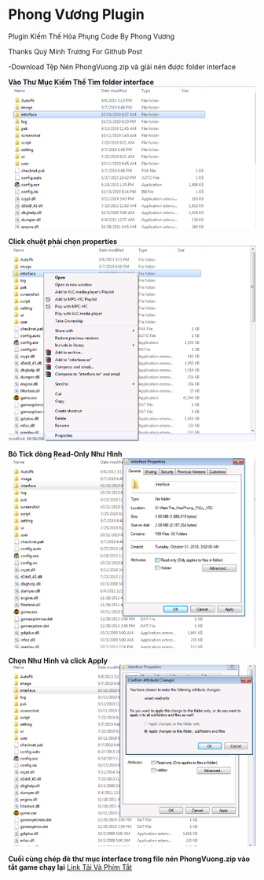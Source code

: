 # Phong Vương Plugin
Plugin Kiếm Thế Hỏa Phụng Code By Phong Vương

Thanks Quý Minh Trương For Github Post


-Download Tệp Nén PhongVuong.zip và giải nén được folder interface


**Vào Thư Mục Kiếm Thế Tìm folder interface**
![GitHub Logo](/Img/1.png)

**Click chuột phải chọn properties**
![GitHub Logo](/Img/2.png)


**Bỏ Tick dòng Read-Only Như Hình**
![GitHub Logo](/Img/3.png)

**Chọn Như Hình và click Apply**
![GitHub Logo](/Img/4.png)

**Cuối cùng chép đè thư mục interface trong file nén PhongVuong.zip vào tắt game chạy lại**
[Link Tải Và Phím Tắt](https://github.com/IoT-VN/PhongVuong/releases/tag/v1.0)
